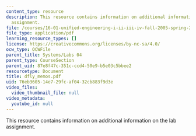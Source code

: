 ```yaml
---
content_type: resource
description: This resource contains information on additional information on the lab
  assignment.
file: /courses/16-01-unified-engineering-i-ii-iii-iv-fall-2005-spring-2006/76eb360514e729fcaf0432cb883f9d3e_dfly_memos.pdf
file_type: application/pdf
learning_resource_types: []
license: https://creativecommons.org/licenses/by-nc-sa/4.0/
ocw_type: OCWFile
parent_title: Systems/Labs 04
parent_type: CourseSection
parent_uid: 87e8f47c-351c-ccd4-50e9-b5e03c5bbee2
resourcetype: Document
title: dfly_memos.pdf
uid: 76eb3605-14e7-29fc-af04-32cb883f9d3e
video_files:
  video_thumbnail_file: null
video_metadata:
  youtube_id: null
---
```

This resource contains information on additional information on the lab assignment.